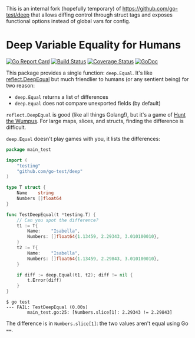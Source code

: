 This is an internal fork (hopefully temporary) of https://github.com/go-test/deep that allows diffing control through struct tags and exposes functional options instead of global vars for config.

# Deep Variable Equality for Humans

[![Go Report Card](https://goreportcard.com/badge/github.com/go-test/deep)](https://goreportcard.com/report/github.com/go-test/deep) [![Build Status](https://travis-ci.org/go-test/deep.svg?branch=master)](https://travis-ci.org/go-test/deep) [![Coverage Status](https://coveralls.io/repos/github/go-test/deep/badge.svg?branch=master)](https://coveralls.io/github/go-test/deep?branch=master) [![GoDoc](https://godoc.org/github.com/go-test/deep?status.svg)](https://godoc.org/github.com/go-test/deep)

This package provides a single function: `deep.Equal`. It's like [reflect.DeepEqual](http://golang.org/pkg/reflect/#DeepEqual) but much friendlier to humans (or any sentient being) for two reason:

* `deep.Equal` returns a list of differences
* `deep.Equal` does not compare unexported fields (by default)

`reflect.DeepEqual` is good (like all things Golang!), but it's a game of [Hunt the Wumpus](https://en.wikipedia.org/wiki/Hunt_the_Wumpus). For large maps, slices, and structs, finding the difference is difficult.

`deep.Equal` doesn't play games with you, it lists the differences:

```go
package main_test

import (
	"testing"
	"github.com/go-test/deep"
)

type T struct {
	Name    string
	Numbers []float64
}

func TestDeepEqual(t *testing.T) {
	// Can you spot the difference?
	t1 := T{
		Name:    "Isabella",
		Numbers: []float64{1.13459, 2.29343, 3.010100010},
	}
	t2 := T{
		Name:    "Isabella",
		Numbers: []float64{1.13459, 2.29843, 3.010100010},
	}

	if diff := deep.Equal(t1, t2); diff != nil {
		t.Error(diff)
	}
}
```


```
$ go test
--- FAIL: TestDeepEqual (0.00s)
        main_test.go:25: [Numbers.slice[1]: 2.29343 != 2.29843]
```

The difference is in `Numbers.slice[1]`: the two values aren't equal using Go `==`.